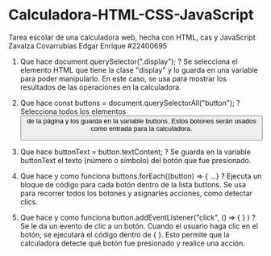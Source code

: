 # Calculadora-HTML-CSS-JavaScript
Tarea escolar de una calculadora web, hecha con HTML, cas y JavaScript 
Zavalza Covarrubias Edgar Enrique #22400695

1) Que hace document.querySelector(".display"); ?
Se selecciona el elemento HTML que tiene la clase "display" y lo guarda en una variable para poder manipularlo. En este caso, se usa para mostrar los resultados de las operaciones en la calculadora.

2) Que hace const buttons = document.querySelectorAll("button"); ?
Selecciona todos los elementos <button> de la página y los guarda en la variable buttons. Estos botones serán usados como entrada para la calculadora.

4) Que hace buttonText = button.textContent; ?
Se guarda en la variable buttonText el texto (número o símbolo) del botón que fue presionado.

5) Que hace y como funciona buttons.forEach((button) => { ...} ?
Ejecuta un bloque de código para cada botón dentro de la lista buttons. Se usa para recorrer todos los botones y asignarles acciones, como detectar clics.

6) Que hace y como funciona button.addEventListener("click", () => { } ) ?
Se le da un evento de clic a un botón. Cuando el usuario haga clic en el botón, se ejecutará el código dentro de { }. Esto permite que la calculadora detecte qué botón fue presionado y realice una acción.
